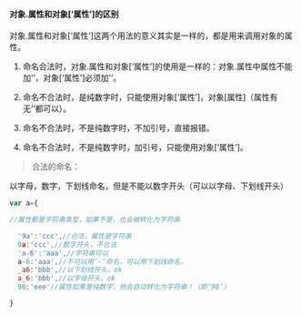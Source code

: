 #### 对象.属性和对象[‘属性’]的区别

对象.属性和对象[‘属性’]这两个用法的意义其实是一样的，都是用来调用对象的属性。

1. 命名合法时，对象.属性和对象[‘属性’]的使用是一样的：对象.属性中属性不能加’’，对象[‘属性’]必须加’’。

2. 命名不合法时，是纯数字时，只能使用对象[‘属性’]，对象[属性]（属性有无’’都可以）。

3. 命名不合法时，不是纯数字时，不加引号，直接报错。

4. 命名不合法时，不是纯数字时，加引号，只能使用对象[‘属性’]。

>合法的命名：

以字母，数字，下划线命名，但是不能以数字开头（可以以字母、下划线开头）

```js
var a={

//属性都是字符串类型，如果不是，也会被转化为字符串

  '9a':'ccc',//合法，属性是字符串
  9a:'ccc',//数字开头，不合法
  'a-6':'aaa',//字符串可以
  a-6:'aaa',//不可以用‘-’命名，可以用下划线命名，
  _a6:'bbb',//以下划线开头，ok
  a_6:'bbb',//以字母开头，ok
  98:'eee'//属性如果是纯数字，他会自动转化为字符串！（即‘98’）

}

``` 